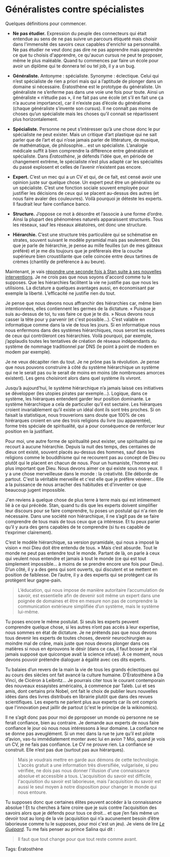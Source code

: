# Généralistes contre spécialistes

Quelques définitions pour commencer.<span id="more-799"></span>

- **Ne pas étudier.** Expression du peuple des connecteurs qui était entendue au sens de ne pas suivre un parcours étiqueté mais choisir dans l'immensité des savoirs ceux capables d'enrichir sa personnalité. Ne pas étudier ne veut donc pas dire ne pas apprendre mais apprendre ce que tu choisis d'apprendre, ce qu'aucun cursus ne peut te proposer, même le plus maléable. Quand tu commences par faire un école pour avoir un diplôme qui te donnera tel ou tel job, il y a un bug.

- **Généraliste.** Antonyme : spécialiste. Synonyme : éclectique. Celui qui n’est spécialiste de rien a priori mais qui a l’aptitude de plonger dans un domaine si nécessaire. Ératosthène est le prototype du généraliste. Un généraliste ne s’enferme pas dans une voie une fois pour toute. Ainsi un généraliste « n’étudie pas », il ne fait pas une école (et s’il en fait une ça n’a aucune importance), car il n’existe pas d’école du généralisme (chaque généraliste s’invente son cursus). Il ne connaît pas moins de choses qu’un spécialiste mais les choses qu’il connait se répartissent plus horizontalement.

- **Spécialiste.** Personne ne peut s’intéresser qu’à une chose donc le pur spécialiste ne peut exister. Mais un critique d’art plastique qui ne sait parler que de l’art et qui n’ose jamais parler de littérature, de musique, de mathématique, de philosophie… est un spécialiste. L’analogie médicale suffit à bien comprendre la différence entre généraliste et spécialiste. Dans *Ératosthène*, je défends l’idée que, en période de changement extrême, le spécialiste n’est plus adapté car les spécialités du passé explosent et celles de l’avenir n’existent pas encore.

- **Expert.** C’est un mec qui a un CV et qui, de ce fait, est censé avoir une opinion juste sur quelque chose. Un expert peut être un généraliste ou un spécialiste. C’est une fonction sociale souvent employée pour justifier les décisions de ceux qui se placent au-dessus des autres (et nous faire avaler des couleuvres). Voilà pourquoi je déteste les experts. Il faudrait leur faire confiance banco.

- **Structure.** J’oppose ce mot à désordre et l’associe à une forme d’ordre. Ainsi la plupart des phénomènes naturels apparaissent structurés. Tous les réseaux, sauf les réseaux aléatoires, ont donc une structure.

- **Hiérarchie.** C’est une structure très particulière qui se schématise en strates, souvent suivant le modèle pyramidal mais pas seulement. Dès que je parle de hiérarchie, je pense au mille feuilles (un de mes gâteaux préféré) et je me dis toujours que je préfèrerais être la couche supérieure bien croustillante que celle coincée entre deux tartines de crèmes (chantilly de préférence à au beure).

Maintenant, je vais [répondre une seconde fois à Stan suite à ses nouvelles interventions](http://blog.tcrouzet.com/2008/05/25/ou-ne-pas-etudier/). Je ne crois pas que nous soyons d'accord comme tu le supposes. Que les hiérarchies facilitent la vie ne justifie pas que nous les utilisions. La dictature a quelques avantages aussi, en économisant par exemple la liberté. L’efficacité ne justifie rien du tout.

Je pense que nous devons nous affranchir des hiérarchies car, même bien intentionnées, elles contiennent les germes de la dictature. « Puisque je suis au-dessus de toi, tu vas faire ce que je te dis. » Nous devons nous casser la tête pour y parvenir (et c'est possible...). C’est valable en informatique comme dans la vie de tous les jours. Si en informatique nous nous enfermons dans des systèmes hiérarchiques, nous seront les esclaves de ceux qui contrôleront ces hiérarchies. Voilà pourquoi, par exemple, j’applaudis toutes les tentatives de création de réseaux indépendants du système de nommage traditionnel par DNS (le point à point de modem en modem par exemple).

Je ne veux décapiter rien du tout. Je ne prône pas la révolution. Je pense que nous pouvons construire à côté du système hiérarchique un système qui ne le serait pas ou le serait de moins en moins (de nombreuses amorces existent). Les gens choisiront alors dans quel système ils vivront.

Jusqu’à aujourd’hui, le système hiérarchique n’a jamais laissé ces initiatives se développer (les utopies pirates par exemple…). Logique, dans ce système, les hiérarques entendent garder leur position dominante. Le système hiérarchique a cela de particulier qu’il est sectaire. Les hiérarques croient invariablement qu’il existe un idéal dont ils sont très proches. Si on faisait la statistique, nous trouverions sans doute que 100% de ces hirérarques croient en une des trois religions du livre (ou apparentée), forme très spéciale de spiritualité, qui a pour conséquence de renforcer leur position en la justifiant.

Pour moi, une autre forme de spiritualité peut exister, une spiritualité qui ne recourt à aucune hiérarchie. Depuis la nuit des temps, des centaines de dieux ont existé, souvent placés au-dessus des hommes, sauf dans les religions comme le bouddhisme qui ne recourent pas au concept de Dieu ou plutôt qui le placent en chacun de nous. Pour un humaniste, l'homme est plus important que Dieu. Nous devons aimer ce qui existe sous nos yeux. Il y a une chose merveilleuse dans le monde : la créativité. Elle déborde de partout. C'est la véritable merveille et c'est elle que je préfère vénérer... Elle a la puissance de nous arracher des habitudes et d'inventer ce que beaucoup jugent impossible.

J'en reviens à quelque chose de plus terre à terre mais qui est intimement lié à ce qui précède. Stan, quand tu dis que les experts doivent simplifier leur discours pour se faire comprendre, tu poses un postulat qui n'a rien de nécessaire. Dans une société non hiérarchique, il ne s’agit pas de se faire comprendre de tous mais de tous ceux que ça intéresse. Et tu peux parier qu’il y aura des gens capables de te comprendre (si tu es capable de t’exprimer clairement).

C’est le modèle hiérarchique, sa version pyramidale, qui nous a imposé la vision « moi Dieu doit être entendu de tous. » Mais c’est absurde. Tout le monde ne peut pas entendre tout le monde. Partant de là, on parle à ceux qui veulent nous entendre et jamais à tout le monde (ce qui est tout simplement impossible… à moins de se prendre encore une fois pour Dieu). D’un côté, il y a des gens qui sont ouverts, qui discutent et se mettent en position de faiblesse. De l’autre, il y a des experts qui se protègent car ils protègent leur gagne-pain.

> L’éducation, qui nous impose de manière autoritaire l’accumulation de savoir, est essentielle afin de devenir soit même un expert dans une poignée de domaines et être en mesure non pas de comprendre la communication extérieure simplifiée d’un système, mais le système lui-même.

Tu poses encore le même postulat. Si seuls les experts peuvent comprendre quelque chose, si les autres n’ont pas accès à leur expertise, nous sommes en état de dictature. Je ne prétends pas que nous devons tous devenir les experts de toutes choses, devenir neurochirurgien au moindre mal de crâne, mais juste que nous devons plonger dans ces matières si nous en éprouvons le désir (dans ce cas, il faut bosser je n’ai jamais supposé que quiconque avait la science infuse). À ce moment, nous devons pouvoir prétendre dialoguer à égalité avec ces dits experts.

Tu balaies d’un revers de la main la vie de tous les grands éclectiques qui au cours des siècles ont fait avancé la culture humaine. D’Ératosthène à Da Vinci, de Cicéron à Leibnitz… Je pourrais citer tous le courant contemporain des nouveaux essayistes américains, à commence par Taleb. Lui et ses amis, dont certains prix Nobel, ont fait le choix de publier leurs nouvelles idées dans des livres distribués en librairie plutôt que dans des revues scientifiques. Les experts ne parlent plus aux experts car ils ont compris que l'innovation peut jaillir de partout (c'est le principe de la wikinomics).

Il ne s’agit donc pas pour moi de pproposer un monde où personne ne se ferait confiance, bien au contraire. Je demande aux experts de nous faire confiance le jour où nous nous intéressons à leur domaine. La confiance ne se donne pas aveuglément. Si un mec dans la rue te jure qu’il est pilote d’avion, vas-tu immédiatement monter avec lui en avion ? Moi, quand je vois un CV, je ne fais pas confiance. Le CV ne prouve rien. La confiance se construit. Elle n’est pas due (surtout pas aux hiérarques).

> Mais je voudrais mettre en garde aux démons de cette technologie. L'accès gratuit a une information très diversifiée, vulgarisée, si peu vérifiée, ne dois pas nous donner l'illusion d'une connaissance absolue et accessible a tous. L'acquisition du savoir est difficile, l'acquisition du savoir est laborieuse, mais l'acquisition du savoir est aussi le seul moyen à notre disposition pour changer le monde qui nous entoure.

Tu supposes donc que certaines élites peuvent accéder à la connaissance absolue ! Et tu cherches à faire croire que je suis contre l’acquisition des savoirs alors que je défends pour tous ce droit… et que j’en fais même un devoir tout au long de la vie (acquisition qui n’a aucunement besoin d’être laborieuse comme tu le supposes, pour moi c'est un jeu). Je viens de lire [*Le Guépard*](http://fr.wikipedia.org/wiki/Le_Gu%C3%A9pard). Tu me fais penser au prince Salina qui dit :

> Il faut que tout change pour que tout reste comme avant.

Tags: Ératosthène